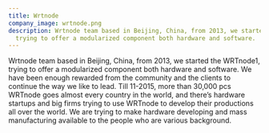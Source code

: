 ```yaml
---
title: Wrtnode
company_image: wrtnode.png
description: Wrtnode team based in Beijing, China, from 2013, we started the WRTnode1,
  trying to offer a modularized component both hardware and software.
---
```


Wrtnode team based in Beijing, China, from 2013, we started the WRTnode1, trying to offer a modularized component both hardware and software. We have been enough rewarded from the community and the clients to continue the way we like to lead. Till 11-2015, more than 30,000 pcs WRTnode goes almost every country in the world, and there’s hardware startups and big firms trying to use WRTnode to develop their productions all over the world. We are trying to make hardware developing and mass manufacturing available to the people who are various background.
